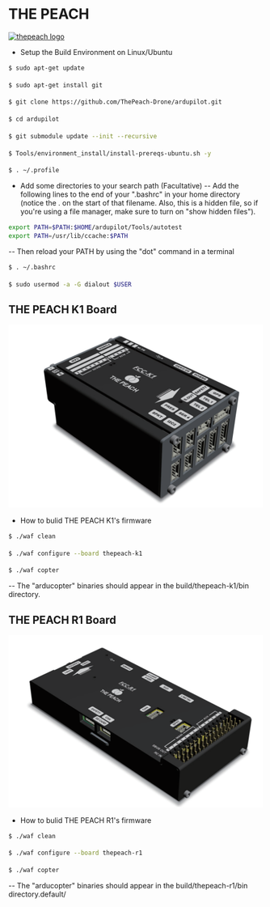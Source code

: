 # THE PEACH
[![thepeach logo](http://gabom1.pagei.gethompy.com/data/editor/2005/ae065791211b1de95f89a5c5c9f796b7_1589185049_9675.png)](http://thepeach.kr)

 * Setup the Build Environment on Linux/Ubuntu
```bash
$ sudo apt-get update

$ sudo apt-get install git

$ git clone https://github.com/ThePeach-Drone/ardupilot.git

$ cd ardupilot

$ git submodule update --init --recursive

$ Tools/environment_install/install-prereqs-ubuntu.sh -y

$ . ~/.profile
```
  * Add some directories to your search path (Facultative)
  -- Add the following lines to the end of your ".bashrc" in your home directory (notice the . on the start of that filename. Also, this is a hidden file, so if you're using a file manager, make sure to turn on "show hidden files").
  ```bash
  export PATH=$PATH:$HOME/ardupilot/Tools/autotest
  export PATH=/usr/lib/ccache:$PATH
  ```
  -- Then reload your PATH by using the "dot" command in a terminal
  ```bash
  $ . ~/.bashrc

  $ sudo usermod -a -G dialout $USER
  ```

## THE PEACH K1 Board
![THEPEACH K1](./libraries/AP_HAL_ChibiOS/hwdef/thepeach-k1/THEPEACH_K1.png)
 * How to bulid THE PEACH K1's firmware
```bash
$ ./waf clean

$ ./waf configure --board thepeach-k1

$ ./waf copter

```
-- The "arducopter" binaries should appear in the build/thepeach-k1/bin directory.


## THE PEACH R1 Board
![THEPEACH R1](./libraries/AP_HAL_ChibiOS/hwdef/thepeach-r1/THEPEACH_R1.png)
 * How to bulid THE PEACH R1's firmware
```bash
$ ./waf clean

$ ./waf configure --board thepeach-r1

$ ./waf copter

```
-- The "arducopter" binaries should appear in the build/thepeach-r1/bin directory.default/
